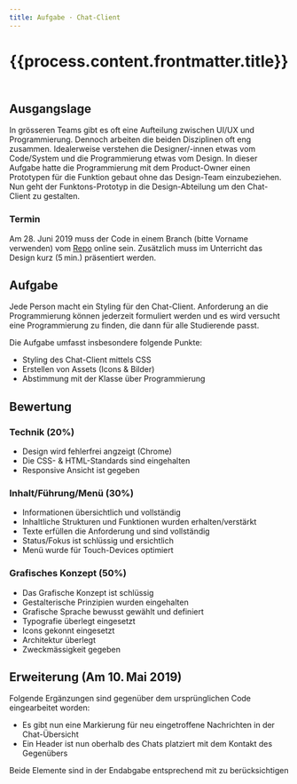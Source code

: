 ```yaml
---
title: Aufgabe · Chat-Client
---
```


<header>

# {{process.content.frontmatter.title}}

</header>


## Ausgangslage
In grösseren Teams gibt es oft eine Aufteilung zwischen UI/UX und Programmierung. Dennoch arbeiten die beiden Disziplinen oft eng zusammen. Idealerweise verstehen die Designer/-innen etwas vom Code/System und die Programmierung etwas vom Design. In dieser Aufgabe hatte die Programmierung mit dem Product-Owner einen Prototypen für die Funktion gebaut ohne das Design-Team einzubeziehen. Nun geht der Funktons-Prototyp in die Design-Abteilung um den Chat-Client zu gestalten.

### Termin
Am 28. Juni 2019 muss der Code in einem Branch (bitte Vorname verwenden) vom [Repo](https://github.com/logrinto/IAD2017.chat) online sein. Zusätzlich muss im Unterricht das Design kurz (5 min.) präsentiert werden.  

## Aufgabe
Jede Person macht ein Styling für den Chat-Client. Anforderung an die Programmierung können jederzeit formuliert werden und es wird versucht eine Programmierung zu finden, die dann für alle Studierende passt.


Die Aufgabe umfasst insbesondere folgende Punkte:

* Styling des Chat-Client mittels CSS
* Erstellen von Assets (Icons & Bilder)
* Abstimmung mit der Klasse über Programmierung


## Bewertung

### Technik (20%)

* Design wird fehlerfrei angzeigt (Chrome)
* Die CSS- & HTML-Standards sind eingehalten
* Responsive Ansicht ist gegeben

### Inhalt/Führung/Menü (30%)
* Informationen übersichtlich und vollständig
* Inhaltliche Strukturen und Funktionen wurden erhalten/verstärkt
* Texte erfüllen die Anforderung und sind vollständig
* Status/Fokus ist schlüssig und ersichtlich
* Menü wurde für Touch-Devices optimiert

### Grafisches Konzept (50%)
* Das Grafische Konzept ist schlüssig
* Gestalterische Prinzipien wurden eingehalten
* Grafische Sprache bewusst gewählt und definiert
* Typografie überlegt eingesetzt
* Icons gekonnt eingesetzt
* Architektur überlegt
* Zweckmässigkeit gegeben



## Erweiterung (Am 10. Mai 2019)
Folgende Ergänzungen sind gegenüber dem ursprünglichen Code eingearbeitet worden:

* Es gibt nun eine Markierung für neu eingetroffene Nachrichten in der Chat-Übersicht
* Ein Header ist nun oberhalb des Chats platziert mit dem Kontakt des Gegenübers

Beide Elemente sind in der Endabgabe entsprechend mit zu berücksichtigen
